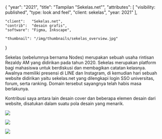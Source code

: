 {
	"year": "2021",
	"title": "Tampilan \"Sekelas.net\"",
	"attributes": [
		"visibility: published",
		"type: look and feel",
		"client: sekelas",
		"year: 2021"
	],
	
	"client":   "Sekelas.net",
	"contrib":  "desain grafis",
	"software": "Figma, Inkscape",
	
	"thumbnail": "/img/thumbnails/sekelas_overview.jpg"
}

Sekelas (sebelumnya bernama Nodes) merupakan sebuah usaha rintisan Rezaldy AM yang didirikan pada tahun 2020. Sekelas merupakan platform bagi mahasiswa untuk berdiskusi dan membagikan catatan kelasnya. Awalnya memiliki presensi di LINE dan Instagram, di kemudian hari sebuah website didirikan yaitu sekelas.net yang dilengkapi login SSO universitas, forum, serta ranking. Domain tersebut sayangnya telah habis masa berlakunya.

Kontribusi saya antara lain desain cover dan beberapa elemen desain dari website, disatukan dalam suatu pola desain yang menarik.

![](/img/thumbnails/sekelas_overview.jpg)

![](/img/portfolio/sekelas_forum.jpg)

![](/img/portfolio/sekelas_notes.jpg)

